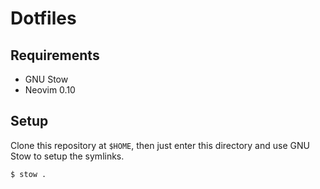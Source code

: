 # Dotfiles

## Requirements
- GNU Stow
- Neovim 0.10

## Setup
Clone this repository at `$HOME`, then just enter this directory and use GNU
Stow to setup the symlinks.

```bash
$ stow . 
```

